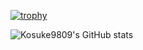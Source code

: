 
[![trophy](https://github-profile-trophy.vercel.app/?username=kosuke9809&theme=onedark)](https://github.com/ryo-ma/github-profile-trophy)


![Kosuke9809's GitHub stats](https://github-readme-stats.vercel.app/api?username=anuraghazra&show_icons=true&theme=radical)
<!---
kosuke9809/kosuke9809 is a ✨ special ✨ repository because its `README.md` (this file) appears on your GitHub profile.
You can click the Preview link to take a look at your changes.
--->
